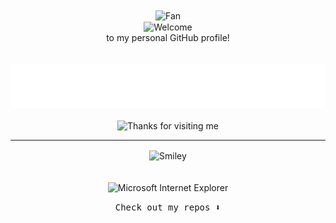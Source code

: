<div align="center">
  <img src="https://github.com/fnky/fnky/raw/fnky/img/fan-1.gif" alt="Fan" align="center">
</div>

<div align="center">
  <img src="https://github.com/fnky/fnky/raw/fnky/img/welcome-fire.gif" alt="Welcome" align="center">
</div>
<div align="center">
to my personal GitHub profile!
</div>
<!-- "Hero" Header -->
<div align="center">
  <br />
  <br />
  <img height="70" alt="My Name is Isaac and I like Programming" src="personal_note.svg" />
  <br />
  <br />
</div>

<!-- Footer -->
<div align="center">
  <img height="120" alt="Thanks for visiting me" width="100%" src="https://raw.githubusercontent.com/BrunnerLivio/brunnerlivio/master/images/marquee.svg" />
  <br />
</div>
<hr>
<div align="center">
<div>
<img src="https://github.com/fnky/fnky/raw/fnky/img/smile.gif" alt="Smiley" align="center">
</div>
</div>
<br /><br />

<div align="center">
<div>
  <span>&nbsp;&nbsp;&nbsp;&nbsp;</span>
  <img src="https://raw.githubusercontent.com/BrunnerLivio/brunnerlivio/master/images/ie_logo.gif" alt="Microsoft Internet Explorer" />
  <span>&nbsp;&nbsp;&nbsp;&nbsp;</span>
</div>

<!-- Texto adicional -->
<p align="center"><samp>
Check out my repos ⬇️  
</samp></p>
